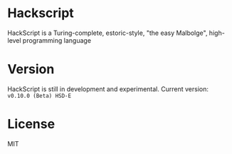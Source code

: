# Hackscript

HackScript is a Turing-complete, estoric-style, "the easy Malbolge", high-level programming language

# Version

HackScript is still in development and experimental. Current version: `v0.10.0 (Beta) HSD-E`

# License

MIT
